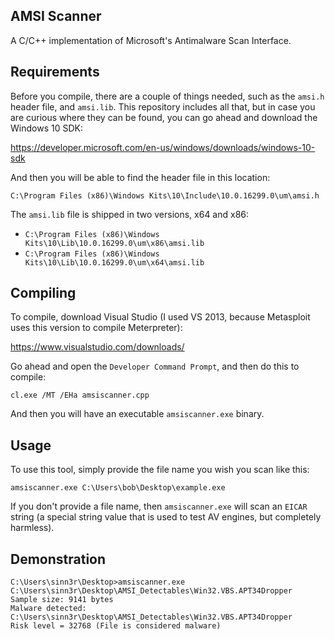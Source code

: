 ## AMSI Scanner

A C/C++ implementation of Microsoft's Antimalware Scan Interface.

## Requirements

Before you compile, there are a couple of things needed, such as the ```amsi.h``` header
file, and ```amsi.lib```. This repository includes all that, but in case you are curious
where they can be found, you can go ahead and download the Windows 10 SDK:

https://developer.microsoft.com/en-us/windows/downloads/windows-10-sdk

And then you will be able to find the header file in this location:

```C:\Program Files (x86)\Windows Kits\10\Include\10.0.16299.0\um\amsi.h```

The ```amsi.lib``` file is shipped in two versions, x64 and x86:

* ```C:\Program Files (x86)\Windows Kits\10\Lib\10.0.16299.0\um\x86\amsi.lib```
* ```C:\Program Files (x86)\Windows Kits\10\Lib\10.0.16299.0\um\x64\amsi.lib```

## Compiling

To compile, download Visual Studio (I used VS 2013, because Metasploit uses this
version to compile Meterpreter):

https://www.visualstudio.com/downloads/

Go ahead and open the ```Developer Command Prompt```, and then do this to compile:

```
cl.exe /MT /EHa amsiscanner.cpp
```

And then you will have an executable ```amsiscanner.exe``` binary.

## Usage

To use this tool, simply provide the file name you wish you scan like this:

```
amsiscanner.exe C:\Users\bob\Desktop\example.exe
```

If you don't provide a file name, then ```amsiscanner.exe``` will scan an ```EICAR``` string
(a special string value that is used to test AV engines, but completely harmless).

## Demonstration

```
C:\Users\sinn3r\Desktop>amsiscanner.exe C:\Users\sinn3r\Desktop\AMSI_Detectables\Win32.VBS.APT34Dropper
Sample size: 9141 bytes
Malware detected: C:\Users\sinn3r\Desktop\AMSI_Detectables\Win32.VBS.APT34Dropper
Risk level = 32768 (File is considered malware)
```
